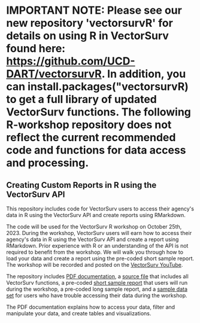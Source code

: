 # IMPORTANT NOTE: Please see our new repository 'vectorsurvR' for details on using R in VectorSurv found here: https://github.com/UCD-DART/vectorsurvR. In addition, you can install.packages("vectorsurvR) to get a full library of updated VectorSurv functions. The following R-workshop repository does not reflect the current recommended code and functions for data access and processing. 

## Creating Custom Reports in R using the VectorSurv API

This repository includes code for VectorSurv users to access their agency's data in R using the VectorSurv API and create reports using RMarkdown.

The code will be used for the VectorSurv R workshop on October 25th, 2023. During the workshop, VectorSurv users will earn how to access their agency's data in R using the VectorSurv API and create a report using RMarkdown. Prior experience with R or an understanding of the API is not required to benefit from the workshop. We will walk you through how to load your data and create a report using the pre-coded short sample report. The workshop will be recorded and posted on the [VectorSurv YouTube](youtube.com/@vectorsurv).

The repository includes [PDF documentation](https://github.com/UCD-DART/R-workshop/blob/main/VS_docs.pdf), a [source file]([VS_functions.R](https://github.com/UCD-DART/R-workshop/blob/main/VS_functions.R)) that includes all VectorSurv functions, a pre-coded [short sample report](https://github.com/UCD-DART/R-workshop/blob/main/SampleReport_short.Rmd) that users will run during the workshop, a pre-coded long sample report, and a [sample data set](https://github.com/UCD-DART/R-workshop/blob/main/sample_collections.csv) for users who have trouble accessing their data during the workshop. 

The PDF documentation explains how to access your data, filter and manipulate your data, and create tables and visualizations. 
